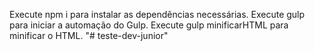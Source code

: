 Execute npm i para instalar as dependências necessárias.
Execute gulp para iniciar a automação do Gulp.
Execute gulp minificarHTML para minificar o HTML.
"# teste-dev-junior" 
